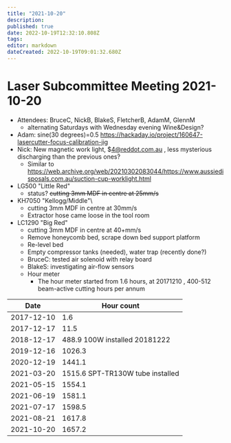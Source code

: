 ```yaml
---
title: "2021-10-20"
description: 
published: true
date: 2022-10-19T12:32:10.808Z
tags: 
editor: markdown
dateCreated: 2022-10-19T09:01:32.680Z
---
```


# Laser Subcommittee Meeting 2021-10-20

-   Attendees: BruceC, NickB, BlakeS, FletcherB, AdamM, GlennM
    -   alternating Saturdays with Wednesday evening Wine&Design?
-   Adam: sine(30 degrees)=0.5 <https://hackaday.io/project/160647-lasercutter-focus-calibration-jig>
-   Nick: New magnetic work light, \$4@reddot.com.au , less mysterious discharging than the previous ones?
    -   Similar to <https://web.archive.org/web/20210302083044/https://www.aussiedisposals.com.au/suction-cup-worklight.html>
-   LG500 "Little Red"
    -   status? <s>cutting 3mm MDF in centre at 25mm/s</s>
-   KH7050 "Kellogg/Middle"\\
    -   cutting 3mm MDF in centre at 30mm/s
    -   Extractor hose came loose in the tool room
-   LC1290 "Big Red"
    -   cutting 3mm MDF in centre at 40+mm/s
    -   Remove honeycomb bed, scrape down bed support platform
    -   Re-level bed
    -   Empty compressor tanks (needed), water trap (recently done?)
    -   BruceC: tested air solenoid with relay board
    -   BlakeS: investigating air-flow sensors
    -   Hour meter
        -   The hour meter started from 1.6 hours, at 20171210 , 400-512 beam-active cutting hours per annum

| Date       | Hour count                       |
|------------|----------------------------------|
| 2017-12-10 | 1.6                              |
| 2017-12-17 | 11.5                             |
| 2018-12-17 | 488.9 100W installed 20181222    |
| 2019-12-16 | 1026.3                           |
| 2020-12-19 | 1441.1                           |
| 2021-03-20 | 1515.6 SPT-TR130W tube installed |
| 2021-05-15 | 1554.1                           |
| 2021-06-19 | 1581.1                           |
| 2021-07-17 | 1598.5                           |
| 2021-08-21 | 1617.8                           |
| 2021-10-20 | 1657.2                           |
